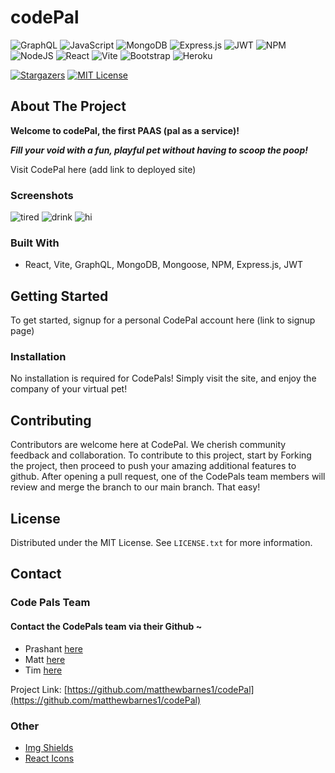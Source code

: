 # codePal
![GraphQL](https://img.shields.io/badge/-GraphQL-E10098?style=for-the-badge&logo=graphql&logoColor=white)
![JavaScript](https://img.shields.io/badge/javascript-%23323330.svg?style=for-the-badge&logo=javascript&logoColor=%23F7DF1E)
![MongoDB](https://img.shields.io/badge/MongoDB-%234ea94b.svg?style=for-the-badge&logo=mongodb&logoColor=white)
![Express.js](https://img.shields.io/badge/express.js-%23404d59.svg?style=for-the-badge&logo=express&logoColor=%2361DAFB)
![JWT](https://img.shields.io/badge/JWT-black?style=for-the-badge&logo=JSON%20web%20tokens)
![NPM](https://img.shields.io/badge/NPM-%23CB3837.svg?style=for-the-badge&logo=npm&logoColor=white)
![NodeJS](https://img.shields.io/badge/node.js-6DA55F?style=for-the-badge&logo=node.js&logoColor=white)
![React](https://img.shields.io/badge/react-%2320232a.svg?style=for-the-badge&logo=react&logoColor=%2361DAFB)
![Vite](https://img.shields.io/badge/vite-%23646CFF.svg?style=for-the-badge&logo=vite&logoColor=white)
![Bootstrap](https://img.shields.io/badge/bootstrap-%238511FA.svg?style=for-the-badge&logo=bootstrap&logoColor=white)
![Heroku](https://img.shields.io/badge/heroku-%23430098.svg?style=for-the-badge&logo=heroku&logoColor=white)


[![Stargazers][stars-shield]][stars-url]
[![MIT License][license-shield]][license-url]

<!-- ABOUT THE PROJECT -->
## About The Project

**Welcome to codePal, the first PAAS (pal as a service)!**

***Fill your void with a fun, playful pet without having to scoop the poop!***

Visit CodePal here (add link to deployed site)


### Screenshots 
![tired](https://github.com/matthewbarnes1/codePal/assets/139004105/2d350dc0-3f3b-4132-9df7-ba9dcbadb32f)
![drink](https://github.com/matthewbarnes1/codePal/assets/139004105/91f95b36-8b3b-4faa-8d85-4516be870981)
![hi](https://github.com/matthewbarnes1/codePal/assets/139004105/c3942303-be02-482a-adbc-b1cdc6cf7ede)


### Built With

* React, Vite, GraphQL, MongoDB, Mongoose, NPM, Express.js, JWT



<!-- GETTING STARTED -->
## Getting Started

To get started, signup for a personal CodePal account here (link to signup page)


### Installation
No installation is required for CodePals! Simply visit the site, and enjoy the company of your virtual pet! 



## Contributing

Contributors are welcome here at CodePal. We cherish community feedback and collaboration. To contribute to this project, start by Forking the project, then proceed to push your amazing additional features to github. After opening a pull request, one of the CodePals team members will review and merge the branch to our main branch. That easy! 



<!-- LICENSE -->
## License

Distributed under the MIT License. See `LICENSE.txt` for more information.


<!-- CONTACT -->
## Contact
### Code Pals Team

#### Contact the CodePals team via their Github ~
- Prashant [here](https://github.com/vasudevap)
- Matt [here](https://github.com/matthewbarnes1) 
- Tim [here](https://github.com/Shooterondeck77) 

Project Link: [https://github.com/matthewbarnes1/codePal](https://github.com/matthewbarnes1/codePal)


### Other
* [Img Shields](https://shields.io)
* [React Icons](https://react-icons.github.io/react-icons/search)


[contributors-url]: https://github.com/matthewbarnes1/codePal/graphs/contributors
[stars-shield]: https://img.shields.io/github/stars/othneildrew/Best-README-Template.svg?style=for-the-badge
[stars-url]: https://github.com/matthewbarnes1/codePal/stargazers
[license-shield]: https://img.shields.io/github/license/othneildrew/Best-README-Template.svg?style=for-the-badge
[license-url]: https://github.com/matthewbarnes1/codePal/blob/main/LICENSE
[React.js]: https://img.shields.io/badge/React-20232A?style=for-the-badge&logo=react&logoColor=61DAFB
[React-url]: https://reactjs.org/
